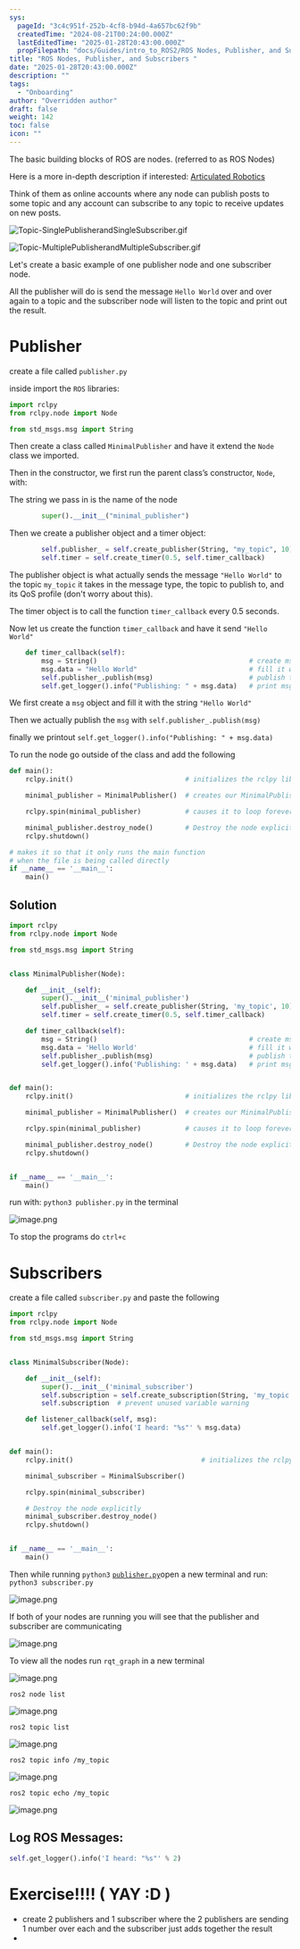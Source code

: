 ```yaml
---
sys:
  pageId: "3c4c951f-252b-4cf8-b94d-4a657bc62f9b"
  createdTime: "2024-08-21T00:24:00.000Z"
  lastEditedTime: "2025-01-28T20:43:00.000Z"
  propFilepath: "docs/Guides/intro_to_ROS2/ROS Nodes, Publisher, and Subscribers .md"
title: "ROS Nodes, Publisher, and Subscribers "
date: "2025-01-28T20:43:00.000Z"
description: ""
tags:
  - "Onboarding"
author: "Overridden author"
draft: false
weight: 142
toc: false
icon: ""
---
```


The basic building blocks of ROS are nodes. (referred to as ROS Nodes)

Here is a more in-depth description if interested: [Articulated Robotics](https://articulatedrobotics.xyz/tutorials/ready-for-ros/ros-overview#2-nodes)

Think of them as online accounts where any node can publish posts to some topic and any account can subscribe to any topic to receive updates on new posts.

![Topic-SinglePublisherandSingleSubscriber.gif](https://docs.ros.org/en/humble/_images/Topic-SinglePublisherandSingleSubscriber.gif)

![Topic-MultiplePublisherandMultipleSubscriber.gif](https://docs.ros.org/en/humble/_images/Topic-MultiplePublisherandMultipleSubscriber.gif)

Let's create a basic example of one publisher node and one subscriber node.

All the publisher will do is send the message `Hello World` over and over again to a topic and the subscriber node will listen to the topic and print out the result.

# Publisher

create a file called `publisher.py` 

inside import the `ROS` libraries:

```python
import rclpy
from rclpy.node import Node

from std_msgs.msg import String
```

Then create a class called `MinimalPublisher` and have it extend the `Node` class we imported.

Then in the constructor, we first run the parent class’s constructor, `Node`, with:

The string we pass in is the name of the node

```python
        super().__init__("minimal_publisher")
```

Then we create a publisher object and a timer object:

```python
        self.publisher_ = self.create_publisher(String, "my_topic", 10)
        self.timer = self.create_timer(0.5, self.timer_callback)
```

The publisher object is what actually sends the message `"Hello World"` to the topic `my_topic` it takes in the message type, the topic to publish to, and its QoS profile (don't worry about this).

The timer object is to call the function `timer_callback` every 0.5 seconds.

Now let us create the function `timer_callback` and have it send `"Hello World"`

```python
    def timer_callback(self):
        msg = String()                                      # create msg object
        msg.data = "Hello World"                            # fill it with data
        self.publisher_.publish(msg)                        # publish the message
        self.get_logger().info("Publishing: " + msg.data)   # print msg
```

We first create a `msg` object and fill it with the string `"Hello World"`

Then we actually publish the `msg` with `self.publisher_.publish(msg)`

finally we printout `self.get_logger().info("Publishing: " + msg.data)`

To run the node go outside of the class and add the following

```python
def main():
    rclpy.init()                            # initializes the rclpy library

    minimal_publisher = MinimalPublisher()  # creates our MinimalPublisher object

    rclpy.spin(minimal_publisher)           # causes it to loop forever

    minimal_publisher.destroy_node()        # Destroy the node explicitly
    rclpy.shutdown()

# makes it so that it only runs the main function
# when the file is being called directly
if __name__ == '__main__': 
    main()
```

## Solution

```python
import rclpy
from rclpy.node import Node

from std_msgs.msg import String


class MinimalPublisher(Node):

    def __init__(self):
        super().__init__('minimal_publisher')
        self.publisher_ = self.create_publisher(String, 'my_topic', 10)
        self.timer = self.create_timer(0.5, self.timer_callback)

    def timer_callback(self):
        msg = String()                                      # create msg object
        msg.data = 'Hello World'                            # fill it with data
        self.publisher_.publish(msg)                        # publish the message
        self.get_logger().info('Publishing: ' + msg.data)   # print msg


def main():
    rclpy.init()                            # initializes the rclpy library

    minimal_publisher = MinimalPublisher()  # creates our MinimalPublisher object

    rclpy.spin(minimal_publisher)           # causes it to loop forever

    minimal_publisher.destroy_node()        # Destroy the node explicitly
    rclpy.shutdown()


if __name__ == '__main__':
    main()
```

run with: `python3 publisher.py` in the terminal

![image.png](https://prod-files-secure.s3.us-west-2.amazonaws.com/d518164a-d88e-44d1-a4ee-3adb3bd8bce0/9214accb-ad5b-44f1-a31c-b3167c59138b/image.png?X-Amz-Algorithm=AWS4-HMAC-SHA256&X-Amz-Content-Sha256=UNSIGNED-PAYLOAD&X-Amz-Credential=ASIAZI2LB466ZT5QNMBS%2F20250504%2Fus-west-2%2Fs3%2Faws4_request&X-Amz-Date=20250504T190200Z&X-Amz-Expires=3600&X-Amz-Security-Token=IQoJb3JpZ2luX2VjEHEaCXVzLXdlc3QtMiJGMEQCIDdsQ5LuwnCwEajug8BLlwuVb0au5U0IfIXB89ugYtrTAiAy6RJTDlI7CCdOM9H%2BqdKBR3DNd7SOiATrFijd2rk1Lir%2FAwgaEAAaDDYzNzQyMzE4MzgwNSIM7WXA%2BmxBJvw2%2Fl5sKtwDrgsPiMvOea5LYSSGdwyAZFYyGoBjBLHdj958AnWK4Y7k222PusasxyvbWuK3s%2FpIii65%2BSJ99WLv48sq2B59TG8UDCYLEW2I77HpkhHgKlZDjp1Vcgp72%2F6gpqFvCCd5M36kwnVkkylwz%2FOO4jTvFzFP79dqHt%2F4tDYjHJ7PGNef2xlOHX%2FmzHiOeZSt9wtVyGsWH%2B%2BdFpNRUds8cvoSP3v2hqiwpmuZnPH2WIcTD5FUP5F0Zw2qBYVryOGgh%2FGQWF7HiOdKUoZzCo%2BWxVO1NsZYzE84QJeHLMQ0TKTmdz9ezJDhFTbBWQ0Sc7IUIre8ehD7TAeAx%2FcHjPQhAFNy7tcun5DyxIJWBPqx1zkp%2BM93Zu9dmG0s4PxeVphJQGroxrEnl6MmSD1WrhXgPZzmEwyLa%2BqHhkH1R6ZZZGif1JWRDQLFZuhPerYrh%2BW8N%2F8WQ9WOu%2Bm8ue%2BLqVqA3BLFeoD0ecZPrUHV4j9Qpdg7IO9mcS6R2IHbJKEHkRyYhnqYNvKEyLG0e67jm8fn7yO04DLNLnHIV2oroGjw2M%2B0R6IAmp4%2F%2Bu44yCS%2FIRZvEELr1NbxoDElIYTyDKmJbD3eAjMiGkkTf8Oguc9WZuWmCuDh5TKc%2BFO%2B%2B3L1EEww%2B7rewAY6pgFSgAOmdQTzvADR0bQoI6GIo2BMHGpZPT209G7NC%2BjLpu1fUOOryhUTZZAu95kTNO2dLKnPUX31oWSpaAwnISQYeStJAfSS6FhedR9tkxt%2FqaZCP9dnIVa5UtW6LliblVZ3E7l87AS8vuaI8OWj77Wr%2B4sNOrcNkIuwtm0fzO1u8G5FNSOeYNSKb3gb7evQ4om%2BjYfMqmO99NbQLItW8Fsb9jVqHfkF&X-Amz-Signature=77d0ea42643738352d44916e950c1b7996a7b9bb46b632b977c1d1f007f52370&X-Amz-SignedHeaders=host&x-id=GetObject)

To stop the programs do `ctrl+c`

# Subscribers

create a file called `subscriber.py` and paste the following

```python
import rclpy
from rclpy.node import Node

from std_msgs.msg import String


class MinimalSubscriber(Node):

    def __init__(self):
        super().__init__('minimal_subscriber')
        self.subscription = self.create_subscription(String, 'my_topic', self.listener_callback, 10)
        self.subscription  # prevent unused variable warning

    def listener_callback(self, msg):
        self.get_logger().info('I heard: "%s"' % msg.data)


def main():
    rclpy.init()                                # initializes the rclpy library

    minimal_subscriber = MinimalSubscriber()

    rclpy.spin(minimal_subscriber)

    # Destroy the node explicitly
    minimal_subscriber.destroy_node()
    rclpy.shutdown()


if __name__ == '__main__':
    main()
```

Then while running `python3` [`publisher.py`](http://publisher.py/)open a new terminal and run: `python3 subscriber.py` 

![image.png](https://prod-files-secure.s3.us-west-2.amazonaws.com/d518164a-d88e-44d1-a4ee-3adb3bd8bce0/611fccf2-c738-4dbd-94e9-98f209092866/image.png?X-Amz-Algorithm=AWS4-HMAC-SHA256&X-Amz-Content-Sha256=UNSIGNED-PAYLOAD&X-Amz-Credential=ASIAZI2LB466ZT5QNMBS%2F20250504%2Fus-west-2%2Fs3%2Faws4_request&X-Amz-Date=20250504T190200Z&X-Amz-Expires=3600&X-Amz-Security-Token=IQoJb3JpZ2luX2VjEHEaCXVzLXdlc3QtMiJGMEQCIDdsQ5LuwnCwEajug8BLlwuVb0au5U0IfIXB89ugYtrTAiAy6RJTDlI7CCdOM9H%2BqdKBR3DNd7SOiATrFijd2rk1Lir%2FAwgaEAAaDDYzNzQyMzE4MzgwNSIM7WXA%2BmxBJvw2%2Fl5sKtwDrgsPiMvOea5LYSSGdwyAZFYyGoBjBLHdj958AnWK4Y7k222PusasxyvbWuK3s%2FpIii65%2BSJ99WLv48sq2B59TG8UDCYLEW2I77HpkhHgKlZDjp1Vcgp72%2F6gpqFvCCd5M36kwnVkkylwz%2FOO4jTvFzFP79dqHt%2F4tDYjHJ7PGNef2xlOHX%2FmzHiOeZSt9wtVyGsWH%2B%2BdFpNRUds8cvoSP3v2hqiwpmuZnPH2WIcTD5FUP5F0Zw2qBYVryOGgh%2FGQWF7HiOdKUoZzCo%2BWxVO1NsZYzE84QJeHLMQ0TKTmdz9ezJDhFTbBWQ0Sc7IUIre8ehD7TAeAx%2FcHjPQhAFNy7tcun5DyxIJWBPqx1zkp%2BM93Zu9dmG0s4PxeVphJQGroxrEnl6MmSD1WrhXgPZzmEwyLa%2BqHhkH1R6ZZZGif1JWRDQLFZuhPerYrh%2BW8N%2F8WQ9WOu%2Bm8ue%2BLqVqA3BLFeoD0ecZPrUHV4j9Qpdg7IO9mcS6R2IHbJKEHkRyYhnqYNvKEyLG0e67jm8fn7yO04DLNLnHIV2oroGjw2M%2B0R6IAmp4%2F%2Bu44yCS%2FIRZvEELr1NbxoDElIYTyDKmJbD3eAjMiGkkTf8Oguc9WZuWmCuDh5TKc%2BFO%2B%2B3L1EEww%2B7rewAY6pgFSgAOmdQTzvADR0bQoI6GIo2BMHGpZPT209G7NC%2BjLpu1fUOOryhUTZZAu95kTNO2dLKnPUX31oWSpaAwnISQYeStJAfSS6FhedR9tkxt%2FqaZCP9dnIVa5UtW6LliblVZ3E7l87AS8vuaI8OWj77Wr%2B4sNOrcNkIuwtm0fzO1u8G5FNSOeYNSKb3gb7evQ4om%2BjYfMqmO99NbQLItW8Fsb9jVqHfkF&X-Amz-Signature=6092b9b21d47e89097374b0b14f480b1c8f54351cc7d1b5619b2fdfee2a84b19&X-Amz-SignedHeaders=host&x-id=GetObject)

If both of your nodes are running you will see that the publisher and subscriber are communicating

![image.png](https://prod-files-secure.s3.us-west-2.amazonaws.com/d518164a-d88e-44d1-a4ee-3adb3bd8bce0/eea428b5-1cf0-43bb-a30b-81cbaf6c5c78/image.png?X-Amz-Algorithm=AWS4-HMAC-SHA256&X-Amz-Content-Sha256=UNSIGNED-PAYLOAD&X-Amz-Credential=ASIAZI2LB466ZT5QNMBS%2F20250504%2Fus-west-2%2Fs3%2Faws4_request&X-Amz-Date=20250504T190200Z&X-Amz-Expires=3600&X-Amz-Security-Token=IQoJb3JpZ2luX2VjEHEaCXVzLXdlc3QtMiJGMEQCIDdsQ5LuwnCwEajug8BLlwuVb0au5U0IfIXB89ugYtrTAiAy6RJTDlI7CCdOM9H%2BqdKBR3DNd7SOiATrFijd2rk1Lir%2FAwgaEAAaDDYzNzQyMzE4MzgwNSIM7WXA%2BmxBJvw2%2Fl5sKtwDrgsPiMvOea5LYSSGdwyAZFYyGoBjBLHdj958AnWK4Y7k222PusasxyvbWuK3s%2FpIii65%2BSJ99WLv48sq2B59TG8UDCYLEW2I77HpkhHgKlZDjp1Vcgp72%2F6gpqFvCCd5M36kwnVkkylwz%2FOO4jTvFzFP79dqHt%2F4tDYjHJ7PGNef2xlOHX%2FmzHiOeZSt9wtVyGsWH%2B%2BdFpNRUds8cvoSP3v2hqiwpmuZnPH2WIcTD5FUP5F0Zw2qBYVryOGgh%2FGQWF7HiOdKUoZzCo%2BWxVO1NsZYzE84QJeHLMQ0TKTmdz9ezJDhFTbBWQ0Sc7IUIre8ehD7TAeAx%2FcHjPQhAFNy7tcun5DyxIJWBPqx1zkp%2BM93Zu9dmG0s4PxeVphJQGroxrEnl6MmSD1WrhXgPZzmEwyLa%2BqHhkH1R6ZZZGif1JWRDQLFZuhPerYrh%2BW8N%2F8WQ9WOu%2Bm8ue%2BLqVqA3BLFeoD0ecZPrUHV4j9Qpdg7IO9mcS6R2IHbJKEHkRyYhnqYNvKEyLG0e67jm8fn7yO04DLNLnHIV2oroGjw2M%2B0R6IAmp4%2F%2Bu44yCS%2FIRZvEELr1NbxoDElIYTyDKmJbD3eAjMiGkkTf8Oguc9WZuWmCuDh5TKc%2BFO%2B%2B3L1EEww%2B7rewAY6pgFSgAOmdQTzvADR0bQoI6GIo2BMHGpZPT209G7NC%2BjLpu1fUOOryhUTZZAu95kTNO2dLKnPUX31oWSpaAwnISQYeStJAfSS6FhedR9tkxt%2FqaZCP9dnIVa5UtW6LliblVZ3E7l87AS8vuaI8OWj77Wr%2B4sNOrcNkIuwtm0fzO1u8G5FNSOeYNSKb3gb7evQ4om%2BjYfMqmO99NbQLItW8Fsb9jVqHfkF&X-Amz-Signature=10159400644b77a2c39c22d26ea0fd8256a0d2b65b8a81779ef4e657b6df2097&X-Amz-SignedHeaders=host&x-id=GetObject)

To view all the nodes run `rqt_graph` in a new terminal

![image.png](https://prod-files-secure.s3.us-west-2.amazonaws.com/d518164a-d88e-44d1-a4ee-3adb3bd8bce0/1d98e964-4318-4d62-b5c4-8c8f78368598/image.png?X-Amz-Algorithm=AWS4-HMAC-SHA256&X-Amz-Content-Sha256=UNSIGNED-PAYLOAD&X-Amz-Credential=ASIAZI2LB466ZT5QNMBS%2F20250504%2Fus-west-2%2Fs3%2Faws4_request&X-Amz-Date=20250504T190200Z&X-Amz-Expires=3600&X-Amz-Security-Token=IQoJb3JpZ2luX2VjEHEaCXVzLXdlc3QtMiJGMEQCIDdsQ5LuwnCwEajug8BLlwuVb0au5U0IfIXB89ugYtrTAiAy6RJTDlI7CCdOM9H%2BqdKBR3DNd7SOiATrFijd2rk1Lir%2FAwgaEAAaDDYzNzQyMzE4MzgwNSIM7WXA%2BmxBJvw2%2Fl5sKtwDrgsPiMvOea5LYSSGdwyAZFYyGoBjBLHdj958AnWK4Y7k222PusasxyvbWuK3s%2FpIii65%2BSJ99WLv48sq2B59TG8UDCYLEW2I77HpkhHgKlZDjp1Vcgp72%2F6gpqFvCCd5M36kwnVkkylwz%2FOO4jTvFzFP79dqHt%2F4tDYjHJ7PGNef2xlOHX%2FmzHiOeZSt9wtVyGsWH%2B%2BdFpNRUds8cvoSP3v2hqiwpmuZnPH2WIcTD5FUP5F0Zw2qBYVryOGgh%2FGQWF7HiOdKUoZzCo%2BWxVO1NsZYzE84QJeHLMQ0TKTmdz9ezJDhFTbBWQ0Sc7IUIre8ehD7TAeAx%2FcHjPQhAFNy7tcun5DyxIJWBPqx1zkp%2BM93Zu9dmG0s4PxeVphJQGroxrEnl6MmSD1WrhXgPZzmEwyLa%2BqHhkH1R6ZZZGif1JWRDQLFZuhPerYrh%2BW8N%2F8WQ9WOu%2Bm8ue%2BLqVqA3BLFeoD0ecZPrUHV4j9Qpdg7IO9mcS6R2IHbJKEHkRyYhnqYNvKEyLG0e67jm8fn7yO04DLNLnHIV2oroGjw2M%2B0R6IAmp4%2F%2Bu44yCS%2FIRZvEELr1NbxoDElIYTyDKmJbD3eAjMiGkkTf8Oguc9WZuWmCuDh5TKc%2BFO%2B%2B3L1EEww%2B7rewAY6pgFSgAOmdQTzvADR0bQoI6GIo2BMHGpZPT209G7NC%2BjLpu1fUOOryhUTZZAu95kTNO2dLKnPUX31oWSpaAwnISQYeStJAfSS6FhedR9tkxt%2FqaZCP9dnIVa5UtW6LliblVZ3E7l87AS8vuaI8OWj77Wr%2B4sNOrcNkIuwtm0fzO1u8G5FNSOeYNSKb3gb7evQ4om%2BjYfMqmO99NbQLItW8Fsb9jVqHfkF&X-Amz-Signature=4a14760924142e7cd9c5037436eed2fc752a36a0ae4e67ba25b5ef5b4b6d5d32&X-Amz-SignedHeaders=host&x-id=GetObject)

`ros2 node list`

![image.png](https://prod-files-secure.s3.us-west-2.amazonaws.com/d518164a-d88e-44d1-a4ee-3adb3bd8bce0/680ac8cf-e6d9-4164-9ece-5b9a6fccffee/image.png?X-Amz-Algorithm=AWS4-HMAC-SHA256&X-Amz-Content-Sha256=UNSIGNED-PAYLOAD&X-Amz-Credential=ASIAZI2LB466ZT5QNMBS%2F20250504%2Fus-west-2%2Fs3%2Faws4_request&X-Amz-Date=20250504T190200Z&X-Amz-Expires=3600&X-Amz-Security-Token=IQoJb3JpZ2luX2VjEHEaCXVzLXdlc3QtMiJGMEQCIDdsQ5LuwnCwEajug8BLlwuVb0au5U0IfIXB89ugYtrTAiAy6RJTDlI7CCdOM9H%2BqdKBR3DNd7SOiATrFijd2rk1Lir%2FAwgaEAAaDDYzNzQyMzE4MzgwNSIM7WXA%2BmxBJvw2%2Fl5sKtwDrgsPiMvOea5LYSSGdwyAZFYyGoBjBLHdj958AnWK4Y7k222PusasxyvbWuK3s%2FpIii65%2BSJ99WLv48sq2B59TG8UDCYLEW2I77HpkhHgKlZDjp1Vcgp72%2F6gpqFvCCd5M36kwnVkkylwz%2FOO4jTvFzFP79dqHt%2F4tDYjHJ7PGNef2xlOHX%2FmzHiOeZSt9wtVyGsWH%2B%2BdFpNRUds8cvoSP3v2hqiwpmuZnPH2WIcTD5FUP5F0Zw2qBYVryOGgh%2FGQWF7HiOdKUoZzCo%2BWxVO1NsZYzE84QJeHLMQ0TKTmdz9ezJDhFTbBWQ0Sc7IUIre8ehD7TAeAx%2FcHjPQhAFNy7tcun5DyxIJWBPqx1zkp%2BM93Zu9dmG0s4PxeVphJQGroxrEnl6MmSD1WrhXgPZzmEwyLa%2BqHhkH1R6ZZZGif1JWRDQLFZuhPerYrh%2BW8N%2F8WQ9WOu%2Bm8ue%2BLqVqA3BLFeoD0ecZPrUHV4j9Qpdg7IO9mcS6R2IHbJKEHkRyYhnqYNvKEyLG0e67jm8fn7yO04DLNLnHIV2oroGjw2M%2B0R6IAmp4%2F%2Bu44yCS%2FIRZvEELr1NbxoDElIYTyDKmJbD3eAjMiGkkTf8Oguc9WZuWmCuDh5TKc%2BFO%2B%2B3L1EEww%2B7rewAY6pgFSgAOmdQTzvADR0bQoI6GIo2BMHGpZPT209G7NC%2BjLpu1fUOOryhUTZZAu95kTNO2dLKnPUX31oWSpaAwnISQYeStJAfSS6FhedR9tkxt%2FqaZCP9dnIVa5UtW6LliblVZ3E7l87AS8vuaI8OWj77Wr%2B4sNOrcNkIuwtm0fzO1u8G5FNSOeYNSKb3gb7evQ4om%2BjYfMqmO99NbQLItW8Fsb9jVqHfkF&X-Amz-Signature=0f505fbc5ed8cba95db68c57150da518d9b6ac688d27229aeba40b189d170e9e&X-Amz-SignedHeaders=host&x-id=GetObject)

`ros2 topic list`

![image.png](https://prod-files-secure.s3.us-west-2.amazonaws.com/d518164a-d88e-44d1-a4ee-3adb3bd8bce0/eee2ebe1-27ef-4a4a-96fb-2ca54126fb29/image.png?X-Amz-Algorithm=AWS4-HMAC-SHA256&X-Amz-Content-Sha256=UNSIGNED-PAYLOAD&X-Amz-Credential=ASIAZI2LB466ZT5QNMBS%2F20250504%2Fus-west-2%2Fs3%2Faws4_request&X-Amz-Date=20250504T190200Z&X-Amz-Expires=3600&X-Amz-Security-Token=IQoJb3JpZ2luX2VjEHEaCXVzLXdlc3QtMiJGMEQCIDdsQ5LuwnCwEajug8BLlwuVb0au5U0IfIXB89ugYtrTAiAy6RJTDlI7CCdOM9H%2BqdKBR3DNd7SOiATrFijd2rk1Lir%2FAwgaEAAaDDYzNzQyMzE4MzgwNSIM7WXA%2BmxBJvw2%2Fl5sKtwDrgsPiMvOea5LYSSGdwyAZFYyGoBjBLHdj958AnWK4Y7k222PusasxyvbWuK3s%2FpIii65%2BSJ99WLv48sq2B59TG8UDCYLEW2I77HpkhHgKlZDjp1Vcgp72%2F6gpqFvCCd5M36kwnVkkylwz%2FOO4jTvFzFP79dqHt%2F4tDYjHJ7PGNef2xlOHX%2FmzHiOeZSt9wtVyGsWH%2B%2BdFpNRUds8cvoSP3v2hqiwpmuZnPH2WIcTD5FUP5F0Zw2qBYVryOGgh%2FGQWF7HiOdKUoZzCo%2BWxVO1NsZYzE84QJeHLMQ0TKTmdz9ezJDhFTbBWQ0Sc7IUIre8ehD7TAeAx%2FcHjPQhAFNy7tcun5DyxIJWBPqx1zkp%2BM93Zu9dmG0s4PxeVphJQGroxrEnl6MmSD1WrhXgPZzmEwyLa%2BqHhkH1R6ZZZGif1JWRDQLFZuhPerYrh%2BW8N%2F8WQ9WOu%2Bm8ue%2BLqVqA3BLFeoD0ecZPrUHV4j9Qpdg7IO9mcS6R2IHbJKEHkRyYhnqYNvKEyLG0e67jm8fn7yO04DLNLnHIV2oroGjw2M%2B0R6IAmp4%2F%2Bu44yCS%2FIRZvEELr1NbxoDElIYTyDKmJbD3eAjMiGkkTf8Oguc9WZuWmCuDh5TKc%2BFO%2B%2B3L1EEww%2B7rewAY6pgFSgAOmdQTzvADR0bQoI6GIo2BMHGpZPT209G7NC%2BjLpu1fUOOryhUTZZAu95kTNO2dLKnPUX31oWSpaAwnISQYeStJAfSS6FhedR9tkxt%2FqaZCP9dnIVa5UtW6LliblVZ3E7l87AS8vuaI8OWj77Wr%2B4sNOrcNkIuwtm0fzO1u8G5FNSOeYNSKb3gb7evQ4om%2BjYfMqmO99NbQLItW8Fsb9jVqHfkF&X-Amz-Signature=bdb011acde8fc66e5edb578f3e7acfaa0dd839bea8fe3d2b1a4cd0c46227ca9d&X-Amz-SignedHeaders=host&x-id=GetObject)

`ros2 topic info /my_topic`

![image.png](https://prod-files-secure.s3.us-west-2.amazonaws.com/d518164a-d88e-44d1-a4ee-3adb3bd8bce0/6288ef12-cb9e-406f-b9eb-65feed3a9011/image.png?X-Amz-Algorithm=AWS4-HMAC-SHA256&X-Amz-Content-Sha256=UNSIGNED-PAYLOAD&X-Amz-Credential=ASIAZI2LB466ZT5QNMBS%2F20250504%2Fus-west-2%2Fs3%2Faws4_request&X-Amz-Date=20250504T190200Z&X-Amz-Expires=3600&X-Amz-Security-Token=IQoJb3JpZ2luX2VjEHEaCXVzLXdlc3QtMiJGMEQCIDdsQ5LuwnCwEajug8BLlwuVb0au5U0IfIXB89ugYtrTAiAy6RJTDlI7CCdOM9H%2BqdKBR3DNd7SOiATrFijd2rk1Lir%2FAwgaEAAaDDYzNzQyMzE4MzgwNSIM7WXA%2BmxBJvw2%2Fl5sKtwDrgsPiMvOea5LYSSGdwyAZFYyGoBjBLHdj958AnWK4Y7k222PusasxyvbWuK3s%2FpIii65%2BSJ99WLv48sq2B59TG8UDCYLEW2I77HpkhHgKlZDjp1Vcgp72%2F6gpqFvCCd5M36kwnVkkylwz%2FOO4jTvFzFP79dqHt%2F4tDYjHJ7PGNef2xlOHX%2FmzHiOeZSt9wtVyGsWH%2B%2BdFpNRUds8cvoSP3v2hqiwpmuZnPH2WIcTD5FUP5F0Zw2qBYVryOGgh%2FGQWF7HiOdKUoZzCo%2BWxVO1NsZYzE84QJeHLMQ0TKTmdz9ezJDhFTbBWQ0Sc7IUIre8ehD7TAeAx%2FcHjPQhAFNy7tcun5DyxIJWBPqx1zkp%2BM93Zu9dmG0s4PxeVphJQGroxrEnl6MmSD1WrhXgPZzmEwyLa%2BqHhkH1R6ZZZGif1JWRDQLFZuhPerYrh%2BW8N%2F8WQ9WOu%2Bm8ue%2BLqVqA3BLFeoD0ecZPrUHV4j9Qpdg7IO9mcS6R2IHbJKEHkRyYhnqYNvKEyLG0e67jm8fn7yO04DLNLnHIV2oroGjw2M%2B0R6IAmp4%2F%2Bu44yCS%2FIRZvEELr1NbxoDElIYTyDKmJbD3eAjMiGkkTf8Oguc9WZuWmCuDh5TKc%2BFO%2B%2B3L1EEww%2B7rewAY6pgFSgAOmdQTzvADR0bQoI6GIo2BMHGpZPT209G7NC%2BjLpu1fUOOryhUTZZAu95kTNO2dLKnPUX31oWSpaAwnISQYeStJAfSS6FhedR9tkxt%2FqaZCP9dnIVa5UtW6LliblVZ3E7l87AS8vuaI8OWj77Wr%2B4sNOrcNkIuwtm0fzO1u8G5FNSOeYNSKb3gb7evQ4om%2BjYfMqmO99NbQLItW8Fsb9jVqHfkF&X-Amz-Signature=b9e3495396813cf65afedf3ec5cb44efa8dcb8197a45e9b2460cb58d45cfddcb&X-Amz-SignedHeaders=host&x-id=GetObject)

`ros2 topic echo /my_topic`

![image.png](https://prod-files-secure.s3.us-west-2.amazonaws.com/d518164a-d88e-44d1-a4ee-3adb3bd8bce0/0a6fcb4d-422d-4a6c-a803-749ef4adf2c6/image.png?X-Amz-Algorithm=AWS4-HMAC-SHA256&X-Amz-Content-Sha256=UNSIGNED-PAYLOAD&X-Amz-Credential=ASIAZI2LB466ZT5QNMBS%2F20250504%2Fus-west-2%2Fs3%2Faws4_request&X-Amz-Date=20250504T190200Z&X-Amz-Expires=3600&X-Amz-Security-Token=IQoJb3JpZ2luX2VjEHEaCXVzLXdlc3QtMiJGMEQCIDdsQ5LuwnCwEajug8BLlwuVb0au5U0IfIXB89ugYtrTAiAy6RJTDlI7CCdOM9H%2BqdKBR3DNd7SOiATrFijd2rk1Lir%2FAwgaEAAaDDYzNzQyMzE4MzgwNSIM7WXA%2BmxBJvw2%2Fl5sKtwDrgsPiMvOea5LYSSGdwyAZFYyGoBjBLHdj958AnWK4Y7k222PusasxyvbWuK3s%2FpIii65%2BSJ99WLv48sq2B59TG8UDCYLEW2I77HpkhHgKlZDjp1Vcgp72%2F6gpqFvCCd5M36kwnVkkylwz%2FOO4jTvFzFP79dqHt%2F4tDYjHJ7PGNef2xlOHX%2FmzHiOeZSt9wtVyGsWH%2B%2BdFpNRUds8cvoSP3v2hqiwpmuZnPH2WIcTD5FUP5F0Zw2qBYVryOGgh%2FGQWF7HiOdKUoZzCo%2BWxVO1NsZYzE84QJeHLMQ0TKTmdz9ezJDhFTbBWQ0Sc7IUIre8ehD7TAeAx%2FcHjPQhAFNy7tcun5DyxIJWBPqx1zkp%2BM93Zu9dmG0s4PxeVphJQGroxrEnl6MmSD1WrhXgPZzmEwyLa%2BqHhkH1R6ZZZGif1JWRDQLFZuhPerYrh%2BW8N%2F8WQ9WOu%2Bm8ue%2BLqVqA3BLFeoD0ecZPrUHV4j9Qpdg7IO9mcS6R2IHbJKEHkRyYhnqYNvKEyLG0e67jm8fn7yO04DLNLnHIV2oroGjw2M%2B0R6IAmp4%2F%2Bu44yCS%2FIRZvEELr1NbxoDElIYTyDKmJbD3eAjMiGkkTf8Oguc9WZuWmCuDh5TKc%2BFO%2B%2B3L1EEww%2B7rewAY6pgFSgAOmdQTzvADR0bQoI6GIo2BMHGpZPT209G7NC%2BjLpu1fUOOryhUTZZAu95kTNO2dLKnPUX31oWSpaAwnISQYeStJAfSS6FhedR9tkxt%2FqaZCP9dnIVa5UtW6LliblVZ3E7l87AS8vuaI8OWj77Wr%2B4sNOrcNkIuwtm0fzO1u8G5FNSOeYNSKb3gb7evQ4om%2BjYfMqmO99NbQLItW8Fsb9jVqHfkF&X-Amz-Signature=0dd90926955b9c5fe7e60618063b276d690ef2b1b0bc09127cf8ce01a91a3955&X-Amz-SignedHeaders=host&x-id=GetObject)

## Log ROS Messages:

```python
self.get_logger().info('I heard: "%s"' % 2)
```

# Exercise!!!! ( YAY :D )

- create 2 publishers and 1 subscriber where the 2 publishers are sending 1 number over each and the subscriber just adds together the result
- 
